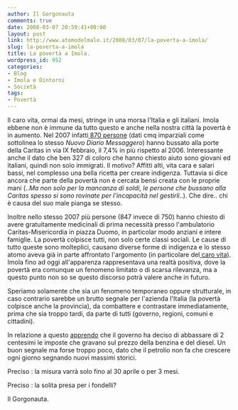 ```yaml
---
author: Il Gorgonauta
comments: true
date: 2008-03-07 20:59:41+00:00
layout: post
link: http://www.atomodelmale.it/2008/03/07/la-poverta-a-imola/
slug: la-poverta-a-imola
title: La povertà a Imola.
wordpress_id: 952
categories:
- Blog
- Imola e Dintorni
- Società
tags:
- Povertà
---
```


Il caro vita, ormai da mesi, stringe in una morsa l'Italia e gli italiani. Imola ebbene non è immune da tutto questo e anche nella nostra città la povertà è in aumento. Nel 2007 infatti[ 870 persone](http://www.nuovodiario.com/attualita.cfm?wid=3688) (dati cmq imparziali come sottolinea lo stesso _Nuovo Diario Messaggero_) hanno bussato alla porte della Caritas in via IX febbraio, il 7,4% in più rispetto al 2006. Interessante anche il dato che ben 327 di coloro che hanno chiesto aiuto sono giovani ed italiani, quindi non solo immigrati. Il motivo? Affitti alti, vita cara e salari bassi, nel complesso una bella ricetta per creare indigenza. Tuttavia si dice ancora che parte della povertà non è cercata bensì creata con le proprie mani (.._Ma non solo per la mancanza di soldi, le persone che bussano alla Caritas spesso si sono rovinate per l’incapacità nel gestirli_..). Che dire.. chi è causa del suo male pianga se stesso.

Inoltre nello stesso 2007 più persone (847 invece di 750) hanno chiesto di avere gratuitamente medicinali di prima necessità presso l'ambulatorio Caritas-Misericordia in piazza Duomo, in particolar modo anziani e intere famiglie. La povertà colpisce tutti, non solo certe classi sociali. Le cause di tutto queste sono molteplici, causano diverse forme di indigenza e lo stesso atomo aveva già in parte affrontato l'argomento (in particolare del[ caro vita)](http://www.atomodelmale.it/2007/10/27/lautunno-caldo-degli-aumenti/). Imola fino ad oggi all'apparenza rappresentava una realtà positiva, dove la povertà era comunque un fenomeno limitato o di scarsa rilevanza, ma a questo punto non so se questo discorso potrà valere anche in futuro.

<!-- more -->


Speriamo solamente che sia un fenomeno temporaneo oppure strutturale, in caso contrario sarebbe un brutto segnale per l'azienda l'Italia (la povertà colpisce anche la provincia), da combattere e contrastare immediatamente, prima che sia troppo tardi, da parte di tutti (governo, regioni, comuni e cittadini).

In relazione a questo [apprendo](http://notizie.alice.it/notizie/economia/2008/03_marzo/07/benzina%20%20ok%20decreto%20contro%20caro-greggio%20%20a%20consumatori%202%20cent%20%20%20l,14238695.html?pmk=nothpstr2) che il governo ha deciso di abbassare di 2 centesimi le imposte che gravano sul prezzo della benzina e del diesel. Un buon segnale ma forse troppo poco, dato che il petrolio non fa che crescere ogni giorno segnando nuovi massimi storici.

Preciso : la misura varrà solo fino al 30 aprile o per 3 mesi.

Preciso : la solita presa per i fondelli?

Il Gorgonauta.
